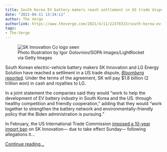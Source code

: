 ```yaml
---
title: South Korea EV battery makers reach settlement in US trade dispute
date: "2021-04-11 13:34:11"
author: The Verge
authorlink: https://www.theverge.com/2021/4/11/22378323/south-korea-ev-battery-settlement-trade-dispute
tags:
- The-Verge
---
```

<figure>
      <img alt="SK Innovation Co logo seen" src="https://cdn.vox-cdn.com/thumbor/PNVSVxaa-7fxRKIiooXAgtOYbqE=/0x384:4608x3456/1310x873/cdn.vox-cdn.com/uploads/chorus_image/image/69108820/1070303268.0.jpg" />
        <figcaption>Photo Illustration by Igor Golovniov/SOPA Images/LightRocket via Getty Images</figcaption>
    </figure>

  <p id="BqngrE">South Korean electric-vehicle battery makers SK Innovation and LG Energy Solution have reached a settlment in a US trade dispute, <a href="https://www.bloomberg.com/news/articles/2021-04-10/ford-vw-battery-supplier-said-to-reach-deal-to-avoid-import-ban?utm_source=url_link&amp;sref=ExbtjcSG"><em>Bloomberg </em>reported</a>. Under the terms of the agreement, SK will pay $1.8 billion (2 trillion won) in cash and royalties to LG. </p>
<p id="YOtNIP">In a joint statement the companies said they would “work to help the development of EV battery industry in South Korea and the US. through healthy competition and friendly cooperation,” adding that they would “work together to strengthen the battery network and environmentally-friendly policy that the Biden administration is pursuing.”</p>
<p id="8suLsg">In February, the US International Trade Commission <a href="https://www.ft.com/content/9481d70b-827b-476d-9e0b-21245321e289">imposed a 10-year import ban</a> on SK Innovation— due to take effect Sunday— following allegations it...</p>
  <p>
    <a href="https://www.theverge.com/2021/4/11/22378323/south-korea-ev-battery-settlement-trade-dispute">Continue reading&hellip;</a>
  </p>